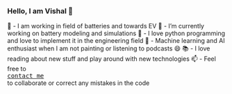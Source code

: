 ### Hello, I am Vishal 👋
 🔋  - I am working in field of batteries and towards EV
 🔭 - I’m currently working on battery modeling and simulations
 🐍 - I love python programming and love to implement it in the engineering field
 🧠 - Machine learning and AI enthusiast when I am not painting or listening to podcasts 😄 
 📚 - I love reading about new stuff and play around with new technologies
 📫 - Feel free to [<kbd><br> contact me <br></kbd>](mailto:writetovishal.sharma@gmail.com) to collaborate or correct any mistakes in the code
<!--
**ash3spho3nix/ash3spho3nix** is a ✨ _special_ ✨ repository because its `README.md` (this file) appears on your GitHub profile.

Here are some ideas to get you started:

- 🔭 I’m currently working on ...
- 🌱 I’m currently learning ...
- 👯 I’m looking to collaborate on ...
- 🤔 I’m looking for help with ...
- 💬 Ask me about ...
- 📫 How to reach me: ...
- 😄 Pronouns: ...
- ⚡ Fun fact: ...
-->

